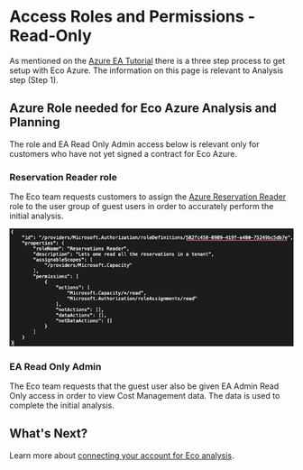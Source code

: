 # Access Roles and Permissions - Read-Only

As mentioned on the [Azure EA Tutorial](eco/azure-tutorials/) there is a three step process to get setup with Eco Azure. The information on this page is relevant to Analysis step (Step 1).

## Azure Role needed for Eco Azure Analysis and Planning

The role and EA Read Only Admin access below is relevant only for customers who have not yet signed a contract for Eco Azure.

### Reservation Reader role

The Eco team requests customers to assign the [Azure Reservation Reader](https://docs.microsoft.com/en-us/azure/cost-management-billing/reservations/view-reservations#assign-a-reservation-reader-role-at-the-tenant-level) role to the user group of guest users in order to accurately perform the initial analysis.

<img src="/eco/_media/azure-access-roles-read-only-01.png" />

### EA Read Only Admin

The Eco team requests that the guest user also be given EA Admin Read Only access in order to view Cost Management data. The data is used to complete the initial analysis.

## What's Next?

Learn more about [connecting your account for Eco analysis](eco/getting-started/connect-azure-ea-to-eco).
